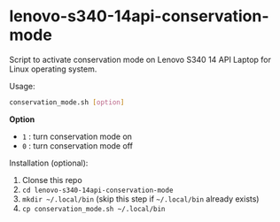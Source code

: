 # lenovo-s340-14api-conservation-mode
Script to activate conservation mode on  Lenovo S340 14 API Laptop for Linux operating system.

Usage: 

```bash
conservation_mode.sh [option]
```

**Option**

- `1` : turn conservation mode on
- `0` : turn conservation mode off

Installation (optional):
1. Clonse this repo
2. `cd lenovo-s340-14api-conservation-mode`
3. `mkdir ~/.local/bin` (skip this step if `~/.local/bin` already exists)
4. `cp conservation_mode.sh ~/.local/bin`

